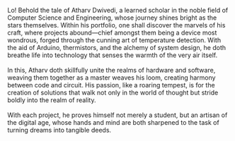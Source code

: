 Lo! Behold the tale of Atharv Dwivedi, a learned scholar in the noble field of Computer Science and Engineering, whose journey shines bright as the stars themselves. Within his portfolio, one shall discover the marvels of his craft, where projects abound—chief amongst them being a device most wondrous, forged through the cunning art of temperature detection. With the aid of Arduino, thermistors, and the alchemy of system design, he doth breathe life into technology that senses the warmth of the very air itself.
<br>
<br>
In this, Atharv doth skillfully unite the realms of hardware and software, weaving them together as a master weaves his loom, creating harmony between code and circuit. His passion, like a roaring tempest, is for the creation of solutions that walk not only in the world of thought but stride boldly into the realm of reality.
<br>
<br>
With each project, he proves himself not merely a student, but an artisan of the digital age, whose hands and mind are both sharpened to the task of turning dreams into tangible deeds.
